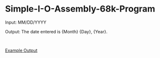 # Simple-I-O-Assembly-68k-Program

Input: MM/DD/YYYY

Output: The date entered is {Month} {Day}, {Year}.

<br />

[Example Output](https://github.com/will-gebbie/Simple-I-O-Assembly-68k-Program/blob/master/ioProg.PNG)

